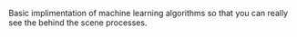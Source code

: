 Basic implimentation of machine learning algorithms so that you can really see the behind the scene processes.
